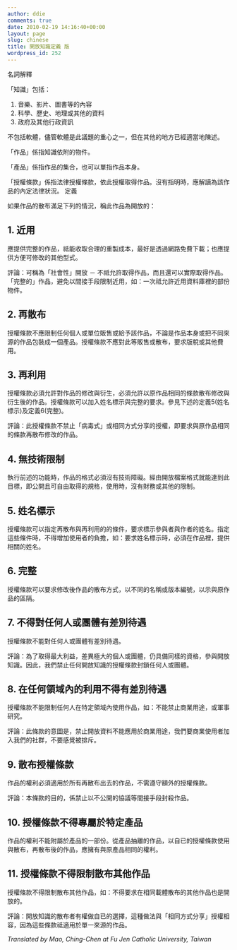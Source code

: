 ```yaml
---
author: ddie
comments: true
date: 2010-02-19 14:16:40+00:00
layout: page
slug: chinese
title: 開放知識定義 版
wordpress_id: 252
---
```


名詞解釋

「知識」包括：

  1. 音樂、影片、圖書等的內容
  2. 科學、歷史、地理或其他的資料
  3. 政府及其他行政資訊

不包括軟體，儘管軟體是此議題的重心之一，但在其他的地方已經適當地陳述。

「作品」係指知識依附的物件。

「產品」係指作品的集合，也可以單指作品本身。

「授權條款」係指法律授權條款，依此授權取得作品。沒有指明時，應解讀為該作品的內定法律狀況。
定義

如果作品的散布滿足下列的情況，稱此作品為開放的：

## 1. 近用

應提供完整的作品，祗能收取合理的重製成本，最好是透過網路免費下載；也應提供方便可修改的其他型式。

評論：可稱為「社會性」開放 － 不祗允許取得作品，而且還可以實際取得作品。「完整的」作品，避免以間接手段限制近用，如：一次祗允許近用資料庫裡的部份物件。
## 2. 再散布

授權條款不應限制任何個人或單位販售或給予該作品，不論是作品本身或把不同來源的作品包裝成一個產品。授權條款不應對此等販售或散布，要求版稅或其他費用。

## 3. 再利用

授權條款必須允許對作品的修改與衍生，必須允許以原作品相同的條款散布修改與衍生後的作品。授權條款可以加入姓名標示與完整的要求。參見下述的定義5(姓名標示)及定義6(完整)。

評論：此授權條款不禁止「病毒式」或相同方式分享的授權，即要求與原作品相同的條款再散布修改的作品。

## 4. 無技術限制

執行前述的功能時，作品的格式必須沒有技術障礙。經由開放檔案格式就能達到此目標，即公開且可自由取得的規格，使用時，沒有財務或其他的限制。

## 5. 姓名標示

授權條款可以指定再散布與再利用的的條件，要求標示參與者與作者的姓名。指定這些條件時，不得增加使用者的負擔，如：要求姓名標示時，必須在作品裡，提供相關的姓名。

## 6. 完整

授權條款可以要求修改後作品的散布方式，以不同的名稱或版本編號，以示與原作品的區隔。

## 7. 不得對任何人或團體有差別待遇

授權條款不能對任何人或團體有差別待遇。

評論：為了取得最大利益，差異極大的個人或團體，仍具備同樣的資格，參與開放知識。因此，我們禁止任何開放知識的授權條款封鎖任何人或團體。

## 8. 在任何領域內的利用不得有差別待遇

授權條款不能限制任何人在特定領域內使用作品，如：不能禁止商業用途，或軍事研究。

評論：此條款的意圖是，禁止開放資料不能應用於商業用途，我們要商業使用者加入我們的社群，不要感覺被排斥。

## 9. 散布授權條款

作品的權利必須適用於所有再散布出去的作品，不需遵守額外的授權條款。

評論：本條款的目的，係禁止以不公開的協議等間接手段封殺作品。

## 10. 授權條款不得專屬於特定產品

作品的權利不能附屬於產品的一部份。從產品抽離的作品，以自已的授權條款使用與散布，再散布後的作品，應擁有與原產品相同的權利。

## 11. 授權條款不得限制散布其他作品

授權條款不得限制散布其他作品，如：不得要求在相同載體散布的其他作品也是開放的。

評論：開放知識的散布者有權做自已的選擇，這種做法與「相同方式分享」授權相容，因為這些條款祗適用於單一來源的作品。

*Translated by Mao, Ching-Chen at Fu Jen Catholic University, Taiwan*
